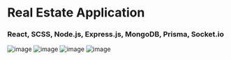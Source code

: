 # Real Estate Application
### React, SCSS, Node.js, Express.js, MongoDB, Prisma, Socket.io
![image](https://github.com/emrreucar/real-estate-app/assets/111085998/900d4e33-ccd3-4169-96af-c2411e28e4be)
![image](https://github.com/emrreucar/real-estate-app/assets/111085998/aa4f0fa3-6ef7-454b-b3d5-4188e13bf422)
![image](https://github.com/emrreucar/real-estate-app/assets/111085998/3c91301a-4579-4295-841d-fd9b4249f72d)
![image](https://github.com/emrreucar/real-estate-app/assets/111085998/004902d5-c3fd-4d32-8811-b960a55ba38e)
